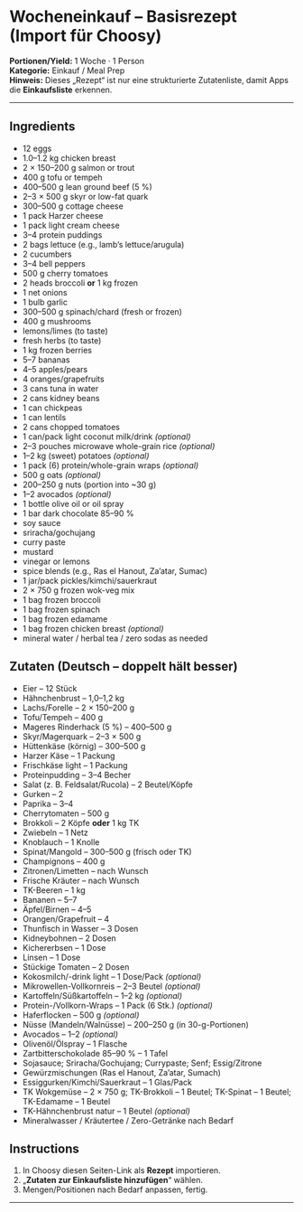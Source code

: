 # Wocheneinkauf – Basisrezept (Import für Choosy)

**Portionen/Yield:** 1 Woche · 1 Person  
**Kategorie:** Einkauf / Meal Prep  
**Hinweis:** Dieses „Rezept“ ist nur eine strukturierte Zutatenliste, damit Apps die **Einkaufsliste** erkennen.

---

## Ingredients
- 12 eggs
- 1.0–1.2 kg chicken breast
- 2 × 150–200 g salmon or trout
- 400 g tofu or tempeh
- 400–500 g lean ground beef (5 %)
- 2–3 × 500 g skyr or low-fat quark
- 300–500 g cottage cheese
- 1 pack Harzer cheese
- 1 pack light cream cheese
- 3–4 protein puddings
- 2 bags lettuce (e.g., lamb’s lettuce/arugula)
- 2 cucumbers
- 3–4 bell peppers
- 500 g cherry tomatoes
- 2 heads broccoli **or** 1 kg frozen
- 1 net onions
- 1 bulb garlic
- 300–500 g spinach/chard (fresh or frozen)
- 400 g mushrooms
- lemons/limes (to taste)
- fresh herbs (to taste)
- 1 kg frozen berries
- 5–7 bananas
- 4–5 apples/pears
- 4 oranges/grapefruits
- 3 cans tuna in water
- 2 cans kidney beans
- 1 can chickpeas
- 1 can lentils
- 2 cans chopped tomatoes
- 1 can/pack light coconut milk/drink *(optional)*
- 2–3 pouches microwave whole-grain rice *(optional)*
- 1–2 kg (sweet) potatoes *(optional)*
- 1 pack (6) protein/whole-grain wraps *(optional)*
- 500 g oats *(optional)*
- 200–250 g nuts (portion into ~30 g)
- 1–2 avocados *(optional)*
- 1 bottle olive oil or oil spray
- 1 bar dark chocolate 85–90 %
- soy sauce
- sriracha/gochujang
- curry paste
- mustard
- vinegar or lemons
- spice blends (e.g., Ras el Hanout, Za’atar, Sumac)
- 1 jar/pack pickles/kimchi/sauerkraut
- 2 × 750 g frozen wok-veg mix
- 1 bag frozen broccoli
- 1 bag frozen spinach
- 1 bag frozen edamame
- 1 bag frozen chicken breast *(optional)*
- mineral water / herbal tea / zero sodas as needed

## Zutaten (Deutsch – doppelt hält besser)
- Eier – 12 Stück
- Hähnchenbrust – 1,0–1,2 kg
- Lachs/Forelle – 2 × 150–200 g
- Tofu/Tempeh – 400 g
- Mageres Rinderhack (5 %) – 400–500 g
- Skyr/Magerquark – 2–3 × 500 g
- Hüttenkäse (körnig) – 300–500 g
- Harzer Käse – 1 Packung
- Frischkäse light – 1 Packung
- Proteinpudding – 3–4 Becher
- Salat (z. B. Feldsalat/Rucola) – 2 Beutel/Köpfe
- Gurken – 2
- Paprika – 3–4
- Cherrytomaten – 500 g
- Brokkoli – 2 Köpfe **oder** 1 kg TK
- Zwiebeln – 1 Netz
- Knoblauch – 1 Knolle
- Spinat/Mangold – 300–500 g (frisch oder TK)
- Champignons – 400 g
- Zitronen/Limetten – nach Wunsch
- Frische Kräuter – nach Wunsch
- TK-Beeren – 1 kg
- Bananen – 5–7
- Äpfel/Birnen – 4–5
- Orangen/Grapefruit – 4
- Thunfisch in Wasser – 3 Dosen
- Kidneybohnen – 2 Dosen
- Kichererbsen – 1 Dose
- Linsen – 1 Dose
- Stückige Tomaten – 2 Dosen
- Kokosmilch/-drink light – 1 Dose/Pack *(optional)*
- Mikrowellen-Vollkornreis – 2–3 Beutel *(optional)*
- Kartoffeln/Süßkartoffeln – 1–2 kg *(optional)*
- Protein-/Vollkorn-Wraps – 1 Pack (6 Stk.) *(optional)*
- Haferflocken – 500 g *(optional)*
- Nüsse (Mandeln/Walnüsse) – 200–250 g (in 30-g-Portionen)
- Avocados – 1–2 *(optional)*
- Olivenöl/Ölspray – 1 Flasche
- Zartbitterschokolade 85–90 % – 1 Tafel
- Sojasauce; Sriracha/Gochujang; Currypaste; Senf; Essig/Zitrone
- Gewürzmischungen (Ras el Hanout, Za’atar, Sumach)
- Essiggurken/Kimchi/Sauerkraut – 1 Glas/Pack
- TK Wokgemüse – 2 × 750 g; TK-Brokkoli – 1 Beutel; TK-Spinat – 1 Beutel; TK-Edamame – 1 Beutel
- TK-Hähnchenbrust natur – 1 Beutel *(optional)*
- Mineralwasser / Kräutertee / Zero-Getränke nach Bedarf

## Instructions
1. In Choosy diesen Seiten-Link als **Rezept** importieren.  
2. „**Zutaten zur Einkaufsliste hinzufügen**“ wählen.  
3. Mengen/Positionen nach Bedarf anpassen, fertig.

---

<!-- Machine-readable recipe for parsers -->
<script type="application/ld+json">
{
  "@context": "https://schema.org",
  "@type": "Recipe",
  "name": "Wocheneinkauf – Basisrezept (Choosy Import)",
  "description": "Strukturierte Zutatenliste für einen Wocheneinkauf (1 Person) – gedacht zur Übernahme in Einkaufslisten-Apps.",
  "recipeYield": "1 week (1 person)",
  "recipeIngredient": [
    "12 eggs",
    "1.0–1.2 kg chicken breast",
    "2 × 150–200 g salmon or trout",
    "400 g tofu or tempeh",
    "400–500 g lean ground beef (5%)",
    "2–3 × 500 g skyr or low-fat quark",
    "300–500 g cottage cheese",
    "1 pack Harzer cheese",
    "1 pack light cream cheese",
    "3–4 protein puddings",
    "2 bags lettuce",
    "2 cucumbers",
    "3–4 bell peppers",
    "500 g cherry tomatoes",
    "2 heads broccoli or 1 kg frozen",
    "1 net onions",
    "1 bulb garlic",
    "300–500 g spinach/chard",
    "400 g mushrooms",
    "lemons/limes (to taste)",
    "fresh herbs (to taste)",
    "1 kg frozen berries",
    "5–7 bananas",
    "4–5 apples/pears",
    "4 oranges/grapefruits",
    "3 cans tuna (in water)",
    "2 cans kidney beans",
    "1 can chickpeas",
    "1 can lentils",
    "2 cans chopped tomatoes",
    "1 can/pack light coconut milk/drink (optional)",
    "2–3 pouches microwave whole-grain rice (optional)",
    "1–2 kg potatoes/sweet potatoes (optional)",
    "1 pack (6) protein/whole-grain wraps (optional)",
    "500 g oats (optional)",
    "200–250 g nuts",
    "1–2 avocados (optional)",
    "1 bottle olive oil or oil spray",
    "1 bar dark chocolate 85–90%",
    "soy sauce",
    "sriracha or gochujang",
    "curry paste",
    "mustard",
    "vinegar or lemons",
    "spice blends (Ras el Hanout / Za'atar / Sumac)",
    "1 jar/pack pickles/kimchi/sauerkraut",
    "2 × 750 g frozen wok-veg mix",
    "1 bag frozen broccoli",
    "1 bag frozen spinach",
    "1 bag frozen edamame",
    "1 bag frozen chicken breast (optional)",
    "mineral water / herbal tea / zero sodas as needed"
  ],
  "recipeInstructions": [
    {
      "@type": "HowToStep",
      "text": "Import this page into Choosy as a recipe, then add all ingredients to your shopping list."
    }
  ]
}
</script>
